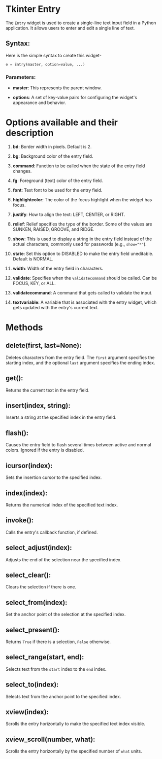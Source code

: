 # Tkinter Entry

The `Entry` widget is used to create a single-line text input field in a Python application. It allows users to enter and edit a single line of text.

## Syntax:

Here is the simple syntax to create this widget-

```python
e = Entry(master, option=value, ...)
```

### Parameters:

- **master**: This represents the parent window.

- **options**: A set of key-value pairs for configuring the widget's appearance and behavior.

# Options available and their description

1. **bd**: Border width in pixels. Default is 2.

2. **bg**: Background color of the entry field.

3. **command**: Function to be called when the state of the entry field changes.

4. **fg**: Foreground (text) color of the entry field.

5. **font**: Text font to be used for the entry field.

6. **highlightcolor**: The color of the focus highlight when the widget has focus.

7. **justify**: How to align the text: LEFT, CENTER, or RIGHT.

8. **relief**: Relief specifies the type of the border. Some of the values are SUNKEN, RAISED, GROOVE, and RIDGE.

9. **show**: This is used to display a string in the entry field instead of the actual characters, commonly used for passwords (e.g., `show="*"`).

10. **state**: Set this option to DISABLED to make the entry field uneditable. Default is NORMAL.

11. **width**: Width of the entry field in characters.

12. **validate**: Specifies when the `validatecommand` should be called. Can be FOCUS, KEY, or ALL.

13. **validatecommand**: A command that gets called to validate the input.

14. **textvariable**: A variable that is associated with the entry widget, which gets updated with the entry's current text.

# Methods

## delete(first, last=None):
Deletes characters from the entry field. The `first` argument specifies the starting index, and the optional `last` argument specifies the ending index.

## get():
Returns the current text in the entry field.

## insert(index, string):
Inserts a string at the specified index in the entry field.

## flash():
Causes the entry field to flash several times between active and normal colors. Ignored if the entry is disabled.

## icursor(index):
Sets the insertion cursor to the specified index.

## index(index):
Returns the numerical index of the specified text index.

## invoke():
Calls the entry's callback function, if defined.

## select_adjust(index):
Adjusts the end of the selection near the specified index.

## select_clear():
Clears the selection if there is one.

## select_from(index):
Set the anchor point of the selection at the specified index.

## select_present():
Returns `True` if there is a selection, `False` otherwise.

## select_range(start, end):
Selects text from the `start` index to the `end` index.

## select_to(index):
Selects text from the anchor point to the specified index.

## xview(index):
Scrolls the entry horizontally to make the specified text index visible.

## xview_scroll(number, what):
Scrolls the entry horizontally by the specified number of `what` units.


